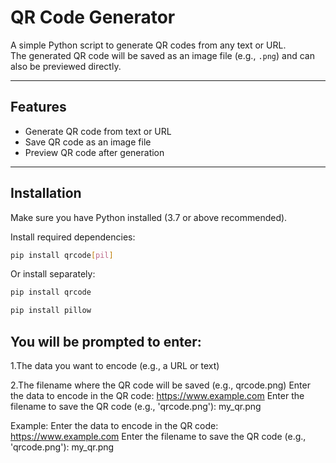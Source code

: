 # QR Code Generator

A simple Python script to generate QR codes from any text or URL.  
The generated QR code will be saved as an image file (e.g., `.png`) and can also be previewed directly.

---

## Features
- Generate QR code from text or URL  
- Save QR code as an image file  
- Preview QR code after generation  

---

## Installation

Make sure you have Python installed (3.7 or above recommended).

Install required dependencies:

```bash
pip install qrcode[pil]
```

Or install separately:
```bash
pip install qrcode
```
```bash
pip install pillow
```

## You will be prompted to enter:

1.The data you want to encode (e.g., a URL or text)

2.The filename where the QR code will be saved (e.g., qrcode.png)
 Enter the data to encode in the QR code: https://www.example.com
Enter the filename to save the QR code (e.g., 'qrcode.png'): my_qr.png

Example:
Enter the data to encode in the QR code: https://www.example.com
Enter the filename to save the QR code (e.g., 'qrcode.png'): my_qr.png

